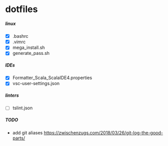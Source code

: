 dotfiles
========

##### linux #####
- [x] .bashrc
- [x] .vimrc
- [x] mega_install.sh
- [x] generate_pass.sh

##### IDEs #####
- [x] Formatter_Scala_ScalaIDE4.properties
- [x] vsc-user-settings.json

##### linters #####
- [ ] tslint.json

##### TODO #####

* add git aliases https://zwischenzugs.com/2018/03/26/git-log-the-good-parts/
